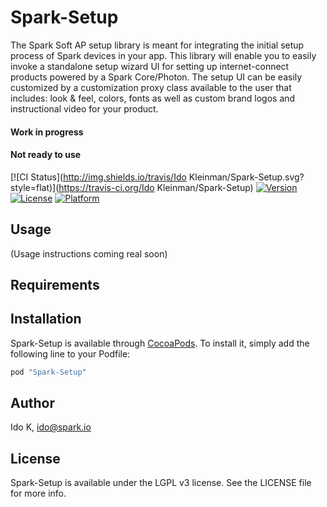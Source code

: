 # Spark-Setup
The Spark Soft AP setup library is meant for integrating the initial setup process of Spark devices in your app.
This library will enable you to easily invoke a standalone setup wizard UI for setting up internet-connect products
powered by a Spark Core/Photon. The setup UI can be easily customized by a customization proxy class available to the user
that includes: look & feel, colors, fonts as well as custom brand logos and instructional video for your product.

#### Work in progress
#### Not ready to use

[![CI Status](http://img.shields.io/travis/Ido Kleinman/Spark-Setup.svg?style=flat)](https://travis-ci.org/Ido Kleinman/Spark-Setup)
[![Version](https://img.shields.io/cocoapods/v/Spark-Setup.svg?style=flat)](http://cocoapods.org/pods/Spark-Setup)
[![License](https://img.shields.io/cocoapods/l/Spark-Setup.svg?style=flat)](http://cocoapods.org/pods/Spark-Setup)
[![Platform](https://img.shields.io/cocoapods/p/Spark-Setup.svg?style=flat)](http://cocoapods.org/pods/Spark-Setup)

## Usage
(Usage instructions coming real soon)

## Requirements

## Installation

Spark-Setup is available through [CocoaPods](http://cocoapods.org). To install
it, simply add the following line to your Podfile:

```ruby
pod "Spark-Setup"
```

## Author

Ido K, ido@spark.io

## License

Spark-Setup is available under the LGPL v3 license. See the LICENSE file for more info.
